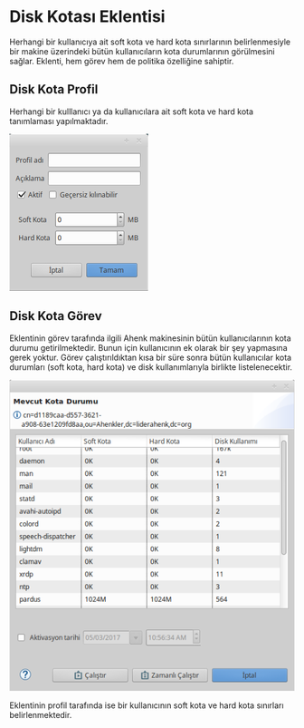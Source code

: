 # Disk Kotası Eklentisi

Herhangi bir kullanıcıya ait soft kota ve hard kota sınırlarının belirlenmesiyle bir makine üzerindeki bütün kullanıcıların kota durumlarının görülmesini sağlar. Eklenti, hem görev hem de politika özelliğine sahiptir.

## Disk Kota Profil

Herhangi bir kulllanıcı ya da kullanıcılara ait soft kota ve hard kota tanımlaması yapılmaktadır.

![Im48](images/kota-profil.png)

## Disk Kota Görev

Eklentinin görev tarafında ilgili Ahenk makinesinin bütün kullanıcılarının kota durumu getirilmektedir. Bunun için kullanıcının ek olarak bir şey yapmasına gerek yoktur. Görev çalıştırıldıktan kısa bir süre sonra bütün kullanıcılar kota durumları (soft kota, hard kota) ve disk kullanımlarıyla birlikte listelenecektir.

![Im60](images/mevcut-kota-bilgisi.png)

Eklentinin profil tarafında ise bir kullanıcının soft kota ve hard kota sınırları belirlenmektedir.
